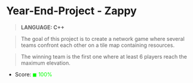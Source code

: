 # Year-End-Project - Zappy

> __LANGUAGE: C++__

> The goal of this project is to create a network game where several teams confront each other on a tile map containing resources.

>The winning team is the first one where at least 6 players reach the maximum elevation.

* Score: <span style="color:rgb(0, 255,0)">&#9724; 100% </span>